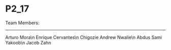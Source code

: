 # P2_17
Team Members:
_____________________________
Arturo Mora\n
Enrique Cervantes\n
Chigozie Andrew Nwalie\n
Abdus Sami Yakoob\n
Jacob Zahn






